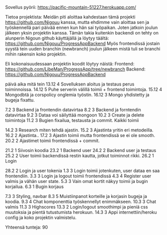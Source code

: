 Sovellus pyörii: https://pacific-mountain-51227.herokuapp.com/

Tietoa projektista: Meidän piti aloittaa kahdestaan tämä projekti https://github.com/Nigouu kanssa, mutta ehdimme vain aloittaa sen ja työskennellä pari päivää ennen kun hän sai työpaikan. Joten jatkoin joulun jälkeen yksin projektin kanssa. Tämän takia kuitenkin backendi on tehty on alunperin Nigoun github käyttäjällä ja löytyy täältä: https://github.com/Nigouu/ProgressAppBackend
Myös frontendissä jostain syystä tein uuden branchin (newbranch) joulun jälkeen mistä tuli se branchi mihin rakensin koko projektin.

Eli kokonaisuudessaan projektin koodit löytyy näistä:
Frontend: https://github.com/LibeMan/ProgressApp/tree/newbranch
Backend: https://github.com/Nigouu/ProgressAppBackend

päivä	  aika	  mitä tein
13.12	  4 	    Sovelluksen aloitus ja testaus perus toiminnoissa.
14.12	  5	      Puhe serverin välillä toimii + frontend toimintoja.
15.12	  4 	    Mongodbtä ja corspolicy onglemia työstin.
16.12	  3	      Mongo yhdistetty ja bugeja fixattu.

7.2	    3	      Backend ja frontendin datavirtaa
8.2	    3	      Backend ja forntendin datavirtaa 
9.2	    3	      Dataa voi säilyttää mongoon
10.2	  3	      Create ja delete toimintoja
11.2 	  3	      Bugien fixailua, testausta ja commit. Kaikki toimii

14.2	  3	      Research miten tehdä ajastin.
15.2	  3	      Ajastinta yritin eri metodeilla.
16.2	  2	      Ajastinta..
17.2	  3	      Ajastin toimii mutta frontendissä se ei ole smooth.
20.2	  2	      Ajastimet toimii frontendissä + commit.

21.2	  1	      Siivosin koodia
23.2	  1	      Backend user
24.2	  2	      Backend user ja testaus
25.2	  2	      User toimii backendissä restin kautta, jotkut toiminnot rikki.
26.2	  1	      Login

28.2	  2	      Login ja user tokenia
1.3	    3	      Login toimii jotenkuten, user dataa en saa frontendiin.
3.3	    3	      Login ja logout toimii frontendissä
4.3	    4	      Register user valmis ja vähän user state.
5.3	    3	      Vain omat kortit näkyy toimii ja bugin korjailua.
6.3	    1	      Bugin korjaus

7.3	    3	      Styling, navbar
8.3	    5	      Muistiinpanot korteille ja korjasin bugeja ja koodia.
9.3	    4	      Chat komponenttia työskennellyt enimmäkseen.
10.3	  3	      Chat valmis
11.3	  3	      Highscores
13.3	  2	      Login/logout smoothimpi ja pieniä css muutoksia ja pientä tutustumista herokuun.
14.3    3       Appi internettiin/heroku config ja koko projektin valmistelu.

Yhteensä tunteja: 90
